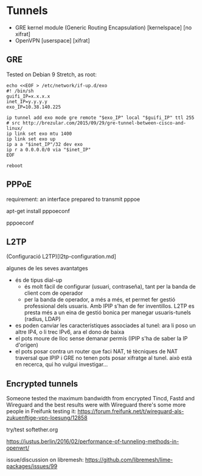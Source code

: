 # Tunnels
- GRE kernel module (Generic Routing Encapsulation) [kernelspace] [no xifrat]
- OpenVPN [userspace] [xifrat]

## GRE

Tested on Debian 9 Stretch, as root:

```
echo <<EOF > /etc/network/if-up.d/exo
#! /bin/sh
guifi_IP=x.x.x.x
inet_IP=y.y.y.y
exo_IP=10.38.140.225

ip tunnel add exo mode gre remote "$exo_IP" local "$guifi_IP" ttl 255
# src http://brezular.com/2015/09/29/gre-tunnel-between-cisco-and-linux/
ip link set exo mtu 1400
ip link set exo up
ip a a "$inet_IP"/32 dev exo
ip r a 0.0.0.0/0 via "$inet_IP"
EOF

reboot
```

## PPPoE

requirement: an interface prepared to transmit pppoe

apt-get install pppoeconf

pppoeconf

## L2TP

(Configuració L2TP)[l2tp-configuration.md]

algunes de les seves avantatges

- és de tipus dial-up
    - és molt fàcil de configurar (usuari, contraseña), tant per la banda de client com de operador
    - per la banda de operador, a més a més, et permet fer gestió professional dels usuaris. Amb IPIP s'han de fer inventillos. L2TP es presta més a un eina de gestió bonica per manegar usuaris-tunels (radius, LDAP)
- es poden canviar les característiques associades al tunel: ara li poso un altre IP4, o li trec IPv6, ara el dono de baixa
- el pots moure de lloc sense demanar permís (IPIP s'ha de saber la IP d'origen)
- el pots posar contra un router que faci NAT, té tècniques de NAT traversal que IPIP i GRE no tenen
pots posar xifratge al tunel. això està en recerca, qui ho vulgui investigar...

## Encrypted tunnels

Someone tested the maximum bandwidth from encrypted Tincd, Fastd and Wireguard and the best results were with Wireguard
there's some more people in Freifunk testing it: https://forum.freifunk.net/t/wireguard-als-zukuenftige-vpn-loesung/12858

try/test softether.org

https://justus.berlin/2016/02/performance-of-tunneling-methods-in-openwrt/

issue/discussion on libremesh: https://github.com/libremesh/lime-packages/issues/99
